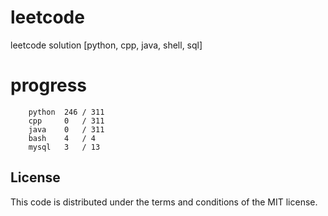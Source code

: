 # leetcode
leetcode solution [python, cpp, java, shell, sql]

# progress
```	
    python  246 / 311
    cpp     0   / 311
    java    0   / 311
    bash    4   / 4
    mysql   3   / 13
```

## License
This code is distributed under the terms and conditions of the MIT license.
